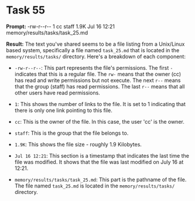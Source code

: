 # Task 55

**Prompt:** -rw-r--r--  1 cc  staff   1.9K Jul 16 12:21 memory/results/tasks/task_25.md

**Result:**
The text you've shared seems to be a file listing from a Unix/Linux based system, specifically a file named `task_25.md` that is located in the `memory/results/tasks/` directory. Here's a breakdown of each component:

- `-rw-r--r--`: This part represents the file's permissions. The first `-` indicates that this is a regular file. The `rw-` means that the owner (cc) has read and write permissions but not execute. The next `r--` means that the group (staff) has read permissions. The last `r--` means that all other users have read permissions.
  
- `1`: This shows the number of links to the file. It is set to 1 indicating that there is only one link pointing to this file.

- `cc`: This is the owner of the file. In this case, the user 'cc' is the owner.

- `staff`: This is the group that the file belongs to.

- `1.9K`: This shows the file size - roughly 1.9 Kilobytes.

- `Jul 16 12:21`: This section is a timestamp that indicates the last time the file was modified. It shows that the file was last modified on July 16 at 12:21.

- `memory/results/tasks/task_25.md`: This part is the pathname of the file. The file named `task_25.md` is located in the `memory/results/tasks/` directory.

